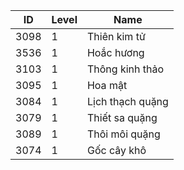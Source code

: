| ID   | Level | Name             |
|------|-------|------------------|
| 3098 | 1     | Thiên kim tử     |
| 3536 | 1     | Hoắc hương       |
| 3103 | 1     | Thông kinh thảo  |
| 3095 | 1     | Hoa mật          |
| 3084 | 1     | Lịch thạch quặng |
| 3079 | 1     | Thiết sa quặng   |
| 3089 | 1     | Thôi môi quặng   |
| 3074 | 1     | Gốc cây khô      |
